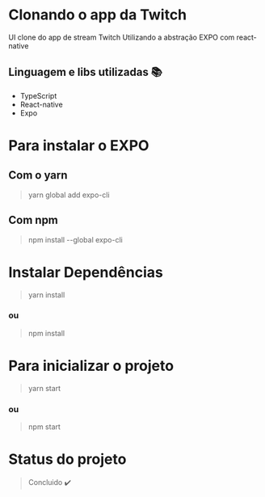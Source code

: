 # Clonando o app da Twitch
UI clone do app de stream Twitch Utilizando a abstração EXPO com react-native

## Linguagem e libs utilizadas :books:

- TypeScript
- React-native
- Expo

# Para instalar o EXPO
## Com o yarn
> yarn global add expo-cli

## Com npm
> npm install --global expo-cli

# Instalar Dependências
> yarn install
### ou
> npm install

# Para inicializar o projeto
> yarn start
### ou 
> npm start

# Status do projeto
> Concluido :heavy_check_mark:
